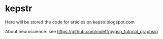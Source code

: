 # kepstr
Here will be stored the code for articles on kepstr.blogspot.com 



About neuroscience: see https://github.com/mdeff/pygsp_tutorial_graphsip
